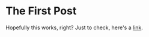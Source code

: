 # The First Post

Hopefully this works, right? Just to check, here's a [link](https://savvycoders.com).
